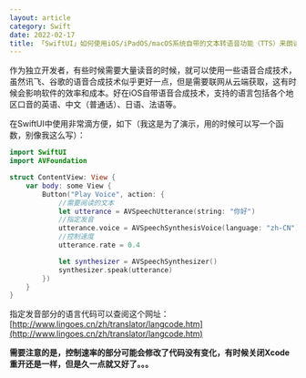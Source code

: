 ```yaml
---
layout: article
category: Swift
date: 2022-02-17
title: 「SwiftUI」如何使用iOS/iPadOS/macOS系统自带的文本转语音功能（TTS）来朗读文本
---
```

<!-- excerpt-start -->
作为独立开发者，有些时候需要大量读音的时候，就可以使用一些语音合成技术，虽然讯飞、谷歌的语音合成技术似乎更好一点，但是需要联网从云端获取，这有时候会影响软件的效率和成本。好在iOS自带语音合成技术，支持的语言包括各个地区口音的英语、中文（普通话）、日语、法语等。

在SwiftUI中使用非常滴方便，如下（我这是为了演示，用的时候可以写一个函数，别像我这么写）：

```swift
import SwiftUI
import AVFoundation

struct ContentView: View {
    var body: some View {
        Button("Play Voice", action: {
			//需要阅读的文本
            let utterance = AVSpeechUtterance(string: "你好")
            //指定发音
            utterance.voice = AVSpeechSynthesisVoice(language: "zh-CN")
            //控制速度
            utterance.rate = 0.4

            let synthesizer = AVSpeechSynthesizer()
            synthesizer.speak(utterance)
        })
    }
}
```

指定发音部分的语言代码可以查阅这个网址：[http://www.lingoes.cn/zh/translator/langcode.htm](http://www.lingoes.cn/zh/translator/langcode.htm)

**需要注意的是，控制速率的部分可能会修改了代码没有变化，有时候关闭Xcode重开还是一样，但是久一点就又好了。。。**